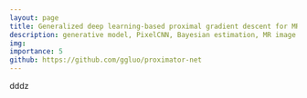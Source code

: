 ```yaml
---
layout: page
title: Generalized deep learning-based proximal gradient descent for MR reconstruction
description: generative model, PixelCNN, Bayesian estimation, MR image reconstruction, optimization
img:
importance: 5
github: https://github.com/ggluo/proximator-net
---
```



dddz